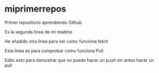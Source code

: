 # miprimerrepos
Primer repositorio aprendiendo Github

Es la segunda linea de mi readme

He añadido otra linea para ver como funciona fetch

Esta linea es para comprobar como funciona Pull

Edito esto para demostrar que no puedo hacer un push sin antes hacer un pull
